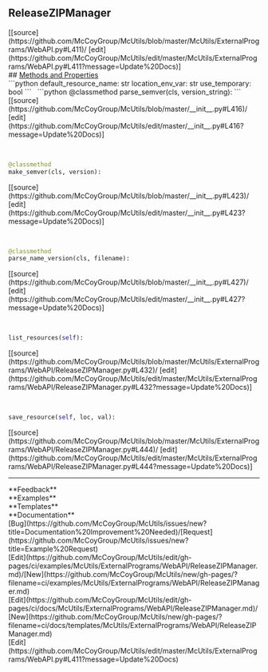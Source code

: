 ## <a id="McUtils.McUtils.ExternalPrograms.WebAPI.ReleaseZIPManager">ReleaseZIPManager</a> 

<div class="docs-source-link" markdown="1">
[[source](https://github.com/McCoyGroup/McUtils/blob/master/McUtils/ExternalPrograms/WebAPI.py#L411)/
[edit](https://github.com/McCoyGroup/McUtils/edit/master/McUtils/ExternalPrograms/WebAPI.py#L411?message=Update%20Docs)]
</div>









<div class="collapsible-section">
 <div class="collapsible-section collapsible-section-header" markdown="1">
## <a class="collapse-link" data-toggle="collapse" href="#methods" markdown="1"> Methods and Properties</a> <a class="float-right" data-toggle="collapse" href="#methods"><i class="fa fa-chevron-down"></i></a>
 </div>
 <div class="collapsible-section collapsible-section-body collapse show" id="methods" markdown="1">
 ```python
default_resource_name: str
location_env_var: str
use_temporary: bool
```
<a id="McUtils.McUtils.ExternalPrograms.WebAPI.ReleaseZIPManager.parse_semver" class="docs-object-method">&nbsp;</a> 
```python
@classmethod
parse_semver(cls, version_string): 
```
<div class="docs-source-link" markdown="1">
[[source](https://github.com/McCoyGroup/McUtils/blob/master/__init__.py#L416)/
[edit](https://github.com/McCoyGroup/McUtils/edit/master/__init__.py#L416?message=Update%20Docs)]
</div>


<a id="McUtils.McUtils.ExternalPrograms.WebAPI.ReleaseZIPManager.make_semver" class="docs-object-method">&nbsp;</a> 
```python
@classmethod
make_semver(cls, version): 
```
<div class="docs-source-link" markdown="1">
[[source](https://github.com/McCoyGroup/McUtils/blob/master/__init__.py#L423)/
[edit](https://github.com/McCoyGroup/McUtils/edit/master/__init__.py#L423?message=Update%20Docs)]
</div>


<a id="McUtils.McUtils.ExternalPrograms.WebAPI.ReleaseZIPManager.parse_name_version" class="docs-object-method">&nbsp;</a> 
```python
@classmethod
parse_name_version(cls, filename): 
```
<div class="docs-source-link" markdown="1">
[[source](https://github.com/McCoyGroup/McUtils/blob/master/__init__.py#L427)/
[edit](https://github.com/McCoyGroup/McUtils/edit/master/__init__.py#L427?message=Update%20Docs)]
</div>


<a id="McUtils.McUtils.ExternalPrograms.WebAPI.ReleaseZIPManager.list_resources" class="docs-object-method">&nbsp;</a> 
```python
list_resources(self): 
```
<div class="docs-source-link" markdown="1">
[[source](https://github.com/McCoyGroup/McUtils/blob/master/McUtils/ExternalPrograms/WebAPI/ReleaseZIPManager.py#L432)/
[edit](https://github.com/McCoyGroup/McUtils/edit/master/McUtils/ExternalPrograms/WebAPI/ReleaseZIPManager.py#L432?message=Update%20Docs)]
</div>


<a id="McUtils.McUtils.ExternalPrograms.WebAPI.ReleaseZIPManager.save_resource" class="docs-object-method">&nbsp;</a> 
```python
save_resource(self, loc, val): 
```
<div class="docs-source-link" markdown="1">
[[source](https://github.com/McCoyGroup/McUtils/blob/master/McUtils/ExternalPrograms/WebAPI/ReleaseZIPManager.py#L444)/
[edit](https://github.com/McCoyGroup/McUtils/edit/master/McUtils/ExternalPrograms/WebAPI/ReleaseZIPManager.py#L444?message=Update%20Docs)]
</div>
 </div>
</div>












---


<div markdown="1" class="text-secondary">
<div class="container">
  <div class="row">
   <div class="col" markdown="1">
**Feedback**   
</div>
   <div class="col" markdown="1">
**Examples**   
</div>
   <div class="col" markdown="1">
**Templates**   
</div>
   <div class="col" markdown="1">
**Documentation**   
</div>
   <div class="col" markdown="1">
   
</div>
   <div class="col" markdown="1">
   
</div>
   <div class="col" markdown="1">
   
</div>
</div>
  <div class="row">
   <div class="col" markdown="1">
[Bug](https://github.com/McCoyGroup/McUtils/issues/new?title=Documentation%20Improvement%20Needed)/[Request](https://github.com/McCoyGroup/McUtils/issues/new?title=Example%20Request)   
</div>
   <div class="col" markdown="1">
[Edit](https://github.com/McCoyGroup/McUtils/edit/gh-pages/ci/examples/McUtils/ExternalPrograms/WebAPI/ReleaseZIPManager.md)/[New](https://github.com/McCoyGroup/McUtils/new/gh-pages/?filename=ci/examples/McUtils/ExternalPrograms/WebAPI/ReleaseZIPManager.md)   
</div>
   <div class="col" markdown="1">
[Edit](https://github.com/McCoyGroup/McUtils/edit/gh-pages/ci/docs/McUtils/ExternalPrograms/WebAPI/ReleaseZIPManager.md)/[New](https://github.com/McCoyGroup/McUtils/new/gh-pages/?filename=ci/docs/templates/McUtils/ExternalPrograms/WebAPI/ReleaseZIPManager.md)   
</div>
   <div class="col" markdown="1">
[Edit](https://github.com/McCoyGroup/McUtils/edit/master/McUtils/ExternalPrograms/WebAPI.py#L411?message=Update%20Docs)   
</div>
   <div class="col" markdown="1">
   
</div>
   <div class="col" markdown="1">
   
</div>
   <div class="col" markdown="1">
   
</div>
</div>
</div>
</div>